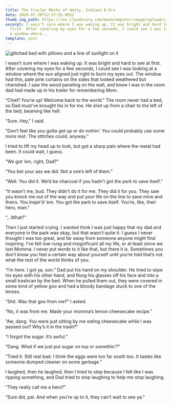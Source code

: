 ```yaml
---
title: The Trailer Mechs of Amity, Indiana 8.hro
date: 2020-07-20T22:37:55.092Z
thumb_img_path: https://res.cloudinary.com/mooncomputer/image/upload/c_scale,e_sharpen:100,h_300,q_auto:best/v1595284273/Moon%20Computer%20Blog/HRO/Trailer%20Mechs/trailer-mechs-8-glitched.jpg
excerpt: I wasn’t sure where I was waking up. It was bright and hard to see at
  first. After covering my eyes for a few seconds, I could see I was looking at
  a window where...
template: post
---
```

![glitched bed with pillows and a line of sunlight on it](https://res.cloudinary.com/mooncomputer/image/upload/c_scale,e_sharpen:100,h_800,q_auto:best/v1595284273/Moon%20Computer%20Blog/HRO/Trailer%20Mechs/trailer-mechs-8-glitched.jpg "The Trailer Mechs of Amity, Indiana 8")

I wasn’t sure where I was waking up. It was bright and hard to see at first. After covering my eyes for a few seconds, I could see I was looking at a window where the sun aligned just right to burn my eyes out. The window had thin, pale pink curtains on the sides that looked weathered but cherished. I saw the wood paneling on the wall, and knew I was in the room dad had made up in his trailer for remembering Mom. 

“Chief! You’re up! Welcome back to the world.” The room never had a bed, so Dad must’ve brought his in for me. He shot up from a chair to the left of the bed, beaming like hell. 

“Sure. Hey,” I said. 

“Don’t feel like you gotta get up or do nothin’. You could probably use some more rest. The stitches could, anyway.”

I tried to lift my head up to look, but got a sharp pain where the metal had been. It could wait, I guess.

“We got ‘em, right, Dad?”

“You bet your ass we did. Not a one’s left of them.”

“Well. You did it. We’d be charcoal if you hadn’t got the park to save itself.”

“It wasn’t me, bud. They didn’t do it for me. They did it for you. They saw you knock me out of the way and put your life on the line to save mine and theirs. You inspir’d ‘em. You got the park to save itself. You’re, like, their hero, man.”

“…What?”

Then I just started crying. I wanted think I was just happy that my dad and everyone in the park was okay, but that wasn’t quite it. I guess I never thought I was too great, and far away from someone anyone might find inspiring. I’ve felt low-rung and insignificant all my life, or at least since we lost Momma. I never put words to it like that, but there it is. Sometimes you don’t know you feel a certain way about yourself until you’re told that’s not what the rest of the world thinks of you.  

“I’m here. I got ya, son.” Dad put his hand on my shoulder. He tried to wipe his eyes with his other hand, and flung his glasses off his face and into a small trashcan by the bed. When he pulled them out, they were covered in some kind of yellow goo and had a bloody bandage stuck to one of the lenses.

“Shit. Was that goo from me?” I asked.

“No, it was from me. Made your momma’s lemon cheesecake recipe.”

“Aw, dang. You were just sitting by me eating cheesecake while I was passed out? Why’s it in the trash?”

“I forgot the sugar. It’s awful.”

“Dang. What if we just put sugar on top or somethin’?”

“Tried it. Still real bad. I think the eggs were too far south too. It tastes like someone dumped cleaner on some garbage.”

I laughed, then he laughed, then I tried to stop because I felt like I was ripping something, and Dad tried to stop laughing to help me stop laughing. 

“They really call me a hero?”

“Sure did, pal. And when you’re up to it, they can’t wait to see ya.”